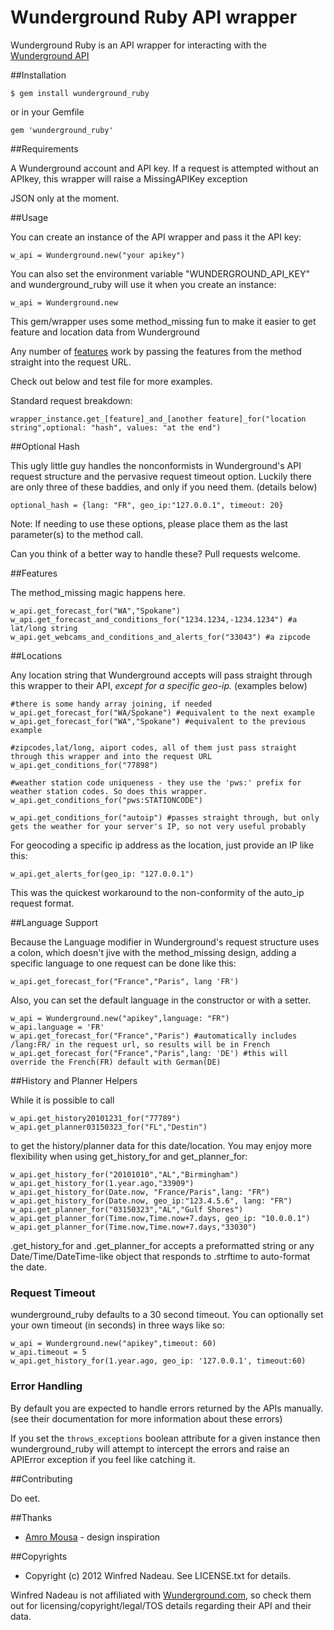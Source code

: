 # Wunderground Ruby API wrapper

Wunderground Ruby is an API wrapper for interacting with the [Wunderground API](http://www.wunderground.com/weather/api/)


##Installation

    $ gem install wunderground_ruby

or in your Gemfile

	gem 'wunderground_ruby'

##Requirements

A Wunderground account and API key.
If a request is attempted without an APIkey, this wrapper will raise a MissingAPIKey exception

JSON only at the moment.

##Usage

You can create an instance of the API wrapper and pass it the API key:

    w_api = Wunderground.new("your apikey")

You can also set the environment variable "WUNDERGROUND_API_KEY" and wunderground_ruby will use it when you create an instance:

    w_api = Wunderground.new

This gem/wrapper uses some method_missing fun to make it easier to get feature and location data from Wunderground

Any number of [features](http://www.wunderground.com/weather/api/d/documentation.html#request) work by passing the features from the method straight into the request URL.

Check out below and test file for more examples.

Standard request breakdown:

	wrapper_instance.get_[feature]_and_[another feature]_for("location string",optional: "hash", values: "at the end")
	
##Optional Hash

This ugly little guy handles the nonconformists in Wunderground's API request structure and the pervasive request timeout option.
Luckily there are only three of these baddies, and only if you need them. (details below)

	optional_hash = {lang: "FR", geo_ip:"127.0.0.1", timeout: 20}
	
Note: If needing to use these options, please place them as the last parameter(s) to the method call.
	
Can you think of a better way to handle these? Pull requests welcome.

##Features

The method_missing magic happens here.

	w_api.get_forecast_for("WA","Spokane")
	w_api.get_forecast_and_conditions_for("1234.1234,-1234.1234") #a lat/long string
	w_api.get_webcams_and_conditions_and_alerts_for("33043") #a zipcode

##Locations

Any location string that Wunderground accepts will pass straight through this wrapper to their API, _except for a specific geo-ip._ (examples below)

	#there is some handy array joining, if needed
	w_api.get_forecast_for("WA/Spokane") #equivalent to the next example
	w_api.get_forecast_for("WA","Spokane") #equivalent to the previous example
	
	#zipcodes,lat/long, aiport codes, all of them just pass straight through this wrapper and into the request URL
	w_api.get_conditions_for("77898")
	
	#weather station code uniqueness - they use the 'pws:' prefix for weather station codes. So does this wrapper.
	w_api.get_conditions_for("pws:STATIONCODE")
	
	w_api.get_conditions_for("autoip") #passes straight through, but only gets the weather for your server's IP, so not very useful probably
	
For geocoding a specific ip address as the location, just provide an IP like this:
	
	w_api.get_alerts_for(geo_ip: "127.0.0.1")
	
This was the quickest workaround to the non-conformity of the auto_ip request format.
	
	
##Language Support

Because the Language modifier in Wunderground's request structure uses a colon, which doesn't jive with the method_missing design, adding a specific language to one request can be done like this:

	w_api.get_forecast_for("France","Paris", lang 'FR')

Also, you can set the default language in the constructor or with a setter.

	w_api = Wunderground.new("apikey",language: "FR")
	w_api.language = 'FR'
	w_api.get_forecast_for("France","Paris") #automatically includes /lang:FR/ in the request url, so results will be in French
	w_api.get_forecast_for("France","Paris",lang: 'DE') #this will override the French(FR) default with German(DE)
	
##History and Planner Helpers

While it is possible to call

	w_api.get_history20101231_for("77789")
	w_api.get_planner03150323_for("FL","Destin")

to get the history/planner data for this date/location. You may enjoy more flexibility when using get_history_for and get_planner_for:

	w_api.get_history_for("20101010","AL","Birmingham")
	w_api.get_history_for(1.year.ago,"33909")
	w_api.get_history_for(Date.now, "France/Paris",lang: "FR")
	w_api.get_history_for(Date.now, geo_ip:"123.4.5.6", lang: "FR")
	w_api.get_planner_for("03150323","AL","Gulf Shores")
	w_api.get_planner_for(Time.now,Time.now+7.days, geo_ip: "10.0.0.1")
	w_api.get_planner_for(Time.now,Time.now+7.days,"33030")

.get_history_for and .get_planner_for accepts a preformatted string or any Date/Time/DateTime-like object that responds to .strftime to auto-format the date.


### Request Timeout

wunderground_ruby defaults to a 30 second timeout. You can optionally set your own timeout (in seconds) in three ways like so:

	w_api = Wunderground.new("apikey",timeout: 60)
    w_api.timeout = 5
	w_api.get_history_for(1.year.ago, geo_ip: '127.0.0.1', timeout:60)


### Error Handling

By default you are expected to handle errors returned by the APIs manually. (see their documentation for more information about these errors)

If you set the `throws_exceptions` boolean attribute for a given instance then
wunderground_ruby will attempt to intercept the errors and raise an APIError exception if you feel like catching it.

##Contributing

Do eet.

##Thanks

* [Amro Mousa](https://github.com/amro) - design inspiration


##Copyrights

* Copyright (c) 2012 Winfred Nadeau. See LICENSE.txt for details.

Winfred Nadeau is not affiliated with [Wunderground.com](http://wunderground.com), so check them out for licensing/copyright/legal/TOS details regarding their API and their data.
